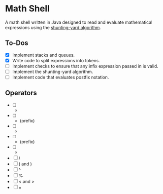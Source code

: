 # Math Shell
A math shell written in Java designed to read and evaluate mathematical expressions using the
[shunting-yard algorithm](https://en.wikipedia.org/wiki/Shunting-yard_algorithm).

## To-Dos
- [x] Implement stacks and queues.
- [x] Write code to split expressions into tokens.
- [ ] Implement checks to ensure that any infix expression passed in is valid.
- [ ] Implement the shunting-yard algorithm.
- [ ] Implement code that evaluates postfix notation.

## Operators
- [ ] +
- [ ] + (prefix)
- [ ] -
- [ ] - (prefix)
- [ ] *
- [ ] /
- [ ] \( and \)
- [ ] ^
- [ ] %
- [ ] < and >
- [ ] =
